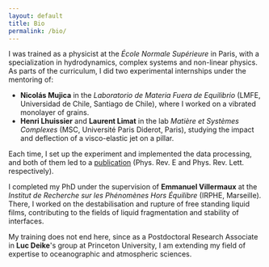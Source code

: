 ```yaml
---
layout: default
title: Bio
permalink: /bio/
---
```



I was trained as a physicist at the *École Normale Supérieure* in Paris, with a specialization in hydrodynamics, complex systems and non-linear physics.
As parts of the curriculum, I did two experimental internships under the mentoring of:

* **Nicolás Mujica** in the *Laboratorio de Materia Fuera de Equilibrio* (LMFE, Universidad de Chile, Santiago de Chile), where I worked on a vibrated monolayer of grains.
* **Henri Lhuissier** and **Laurent Limat** in the lab *Matière et Systèmes Complexes* (MSC, Université Paris Diderot, Paris), studying the impact and deflection of a visco-elastic jet on a pillar. 

Each time, I set up the experiment and implemented the data processing, and both of them led to a [publication](../publications) (Phys. Rev. E and Phys. Rev. Lett. respectively).

I completed my PhD under the supervision of **Emmanuel Villermaux** at the *Institut de Recherche sur les Phénomènes Hors Équilibre* (IRPHE, Marseille).
There, I worked on the destabilisation and rupture of free standing liquid films, contributing to the fields of liquid fragmentation and stability of interfaces.

My training does not end here, since as a Postdoctoral Research Associate in **Luc Deike**'s group at Princeton University, I am extending my field of expertise to oceanographic and atmospheric sciences.
